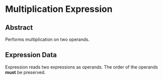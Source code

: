 # Multiplication Expression

## Abstract

Performs multiplication on two operands.

## Expression Data

Expression reads two expressions as operands. The order of the operands **must** be preserved.